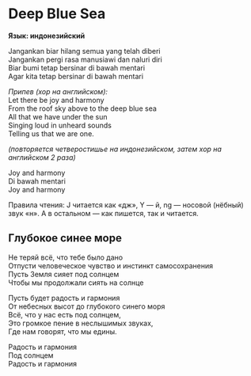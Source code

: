 <div>

# Deep Blue Sea

**Язык: индонезийский**

</div>

<div>

Jangankan biar hilang semua yang telah diberi  
Jangankan pergi rasa manusiawi dan naluri diri  
Biar bumi tetap bersinar di bawah mentari  
Agar kita tetap bersinar di bawah mentari

*Припев (хор на английском):*  
Let there be joy and harmony  
From the roof sky above to the deep blue sea  
All that we have under the sun  
Singing loud in unheard sounds  
Telling us that we are one.

*(повторяется четверостишье на индонезийском, затем хор на английском 2 раза)*

Joy and harmony  
Di bawah mentari  
Joy and harmony

</div>

<div>

Правила чтения: J читается как «дж», Y — й, ng — носовой (нёбный) звук «н». А в остальном — как пишется, так и читается.

</div>

<div>

## Глубокое синее море

</div>

<div>

Не теряй всё, что тебе было дано  
Отпусти человеческое чувство и инстинкт самосохранения  
Пусть Земля сияет под солнцем  
Чтобы мы продолжали сиять на солнце

Пусть будет радость и гармония  
От небесных высот до глубокого синего моря  
Всё, что у нас есть под солнцем,  
Это громкое пение в неслышимых звуках,  
Где нам говорят, что мы едины.

Радость и гармония  
Под солнцем  
Радость и гармония

</div>
